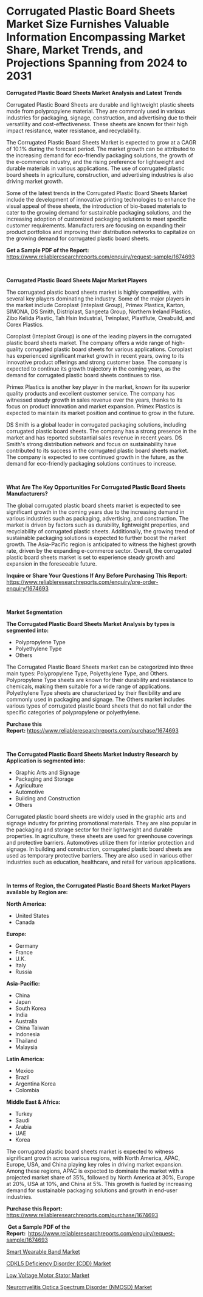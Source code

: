 <p><h1>Corrugated Plastic Board Sheets Market Size Furnishes Valuable Information Encompassing Market Share, Market Trends, and Projections Spanning from 2024 to 2031</h1></p><p><strong>Corrugated Plastic Board Sheets Market Analysis and Latest Trends</strong></p>
<p><p>Corrugated Plastic Board Sheets are durable and lightweight plastic sheets made from polypropylene material. They are commonly used in various industries for packaging, signage, construction, and advertising due to their versatility and cost-effectiveness. These sheets are known for their high impact resistance, water resistance, and recyclability.</p><p>The Corrugated Plastic Board Sheets Market is expected to grow at a CAGR of 10.1% during the forecast period. The market growth can be attributed to the increasing demand for eco-friendly packaging solutions, the growth of the e-commerce industry, and the rising preference for lightweight and durable materials in various applications. The use of corrugated plastic board sheets in agriculture, construction, and advertising industries is also driving market growth.</p><p>Some of the latest trends in the Corrugated Plastic Board Sheets Market include the development of innovative printing technologies to enhance the visual appeal of these sheets, the introduction of bio-based materials to cater to the growing demand for sustainable packaging solutions, and the increasing adoption of customized packaging solutions to meet specific customer requirements. Manufacturers are focusing on expanding their product portfolios and improving their distribution networks to capitalize on the growing demand for corrugated plastic board sheets.</p></p>
<p><strong>Get a Sample PDF of the Report:&nbsp;</strong> <a href="https://www.reliableresearchreports.com/enquiry/request-sample/1674693">https://www.reliableresearchreports.com/enquiry/request-sample/1674693</a></p>
<p>&nbsp;</p>
<p><strong>Corrugated Plastic Board Sheets Major Market Players</strong></p>
<p><p>The corrugated plastic board sheets market is highly competitive, with several key players dominating the industry. Some of the major players in the market include Coroplast (Inteplast Group), Primex Plastics, Karton, SIMONA, DS Smith, Distriplast, Sangeeta Group, Northern Ireland Plastics, Zibo Kelida Plastic, Tah Hsin Industrial, Twinplast, Plastflute, Creabuild, and Corex Plastics.</p><p>Coroplast (Inteplast Group) is one of the leading players in the corrugated plastic board sheets market. The company offers a wide range of high-quality corrugated plastic board sheets for various applications. Coroplast has experienced significant market growth in recent years, owing to its innovative product offerings and strong customer base. The company is expected to continue its growth trajectory in the coming years, as the demand for corrugated plastic board sheets continues to rise.</p><p>Primex Plastics is another key player in the market, known for its superior quality products and excellent customer service. The company has witnessed steady growth in sales revenue over the years, thanks to its focus on product innovation and market expansion. Primex Plastics is expected to maintain its market position and continue to grow in the future.</p><p>DS Smith is a global leader in corrugated packaging solutions, including corrugated plastic board sheets. The company has a strong presence in the market and has reported substantial sales revenue in recent years. DS Smith's strong distribution network and focus on sustainability have contributed to its success in the corrugated plastic board sheets market. The company is expected to see continued growth in the future, as the demand for eco-friendly packaging solutions continues to increase.</p></p>
<p>&nbsp;</p>
<p><strong>What Are The Key Opportunities For Corrugated Plastic Board Sheets Manufacturers?</strong></p>
<p><p>The global corrugated plastic board sheets market is expected to see significant growth in the coming years due to the increasing demand in various industries such as packaging, advertising, and construction. The market is driven by factors such as durability, lightweight properties, and recyclability of corrugated plastic sheets. Additionally, the growing trend of sustainable packaging solutions is expected to further boost the market growth. The Asia-Pacific region is anticipated to witness the highest growth rate, driven by the expanding e-commerce sector. Overall, the corrugated plastic board sheets market is set to experience steady growth and expansion in the foreseeable future.</p></p>
<p><strong>Inquire or Share Your Questions If Any Before Purchasing This Report:</strong> <a href="https://www.reliableresearchreports.com/enquiry/pre-order-enquiry/1674693">https://www.reliableresearchreports.com/enquiry/pre-order-enquiry/1674693</a></p>
<p>&nbsp;</p>
<p><strong>Market Segmentation</strong></p>
<p><strong>The Corrugated Plastic Board Sheets Market Analysis by types is segmented into:</strong></p>
<p><ul><li>Polypropylene Type</li><li>Polyethylene Type</li><li>Others</li></ul></p>
<p><p>The Corrugated Plastic Board Sheets market can be categorized into three main types: Polypropylene Type, Polyethylene Type, and Others. Polypropylene Type sheets are known for their durability and resistance to chemicals, making them suitable for a wide range of applications. Polyethylene Type sheets are characterized by their flexibility and are commonly used in packaging and signage. The Others market includes various types of corrugated plastic board sheets that do not fall under the specific categories of polypropylene or polyethylene.</p></p>
<p><strong>Purchase this Report:&nbsp;</strong><a href="https://www.reliableresearchreports.com/purchase/1674693">https://www.reliableresearchreports.com/purchase/1674693</a></p>
<p>&nbsp;</p>
<p><strong>The Corrugated Plastic Board Sheets Market Industry Research by Application is segmented into:</strong></p>
<p><ul><li>Graphic Arts and Signage</li><li>Packaging and Storage</li><li>Agriculture</li><li>Automotive</li><li>Building and Construction</li><li>Others</li></ul></p>
<p><p>Corrugated plastic board sheets are widely used in the graphic arts and signage industry for printing promotional materials. They are also popular in the packaging and storage sector for their lightweight and durable properties. In agriculture, these sheets are used for greenhouse coverings and protective barriers. Automotives utilize them for interior protection and signage. In building and construction, corrugated plastic board sheets are used as temporary protective barriers. They are also used in various other industries such as education, healthcare, and retail for various applications.</p></p>
<p>&nbsp;</p>
<p><strong>In terms of Region, the Corrugated Plastic Board Sheets Market Players available by Region are:</strong></p>
<p>
    <p> <strong> North America: </strong>
        <ul>
            <li>United States</li>
            <li>Canada</li>
        </ul>
        </p> 
    <p> <strong> Europe: </strong>
        <ul>
            <li>Germany</li>
            <li>France</li>
            <li>U.K.</li>
            <li>Italy</li>
            <li>Russia</li>
        </ul>
        </p> 
    <p> <strong> Asia-Pacific: </strong>
        <ul>
            <li>China</li>
            <li>Japan</li>
            <li>South Korea</li>
            <li>India</li>
            <li>Australia</li>
            <li>China Taiwan</li>
            <li>Indonesia</li>
            <li>Thailand</li>
            <li>Malaysia</li>
        </ul>
        </p> 
    <p> <strong> Latin America: </strong>
        <ul>
            <li>Mexico</li>
            <li>Brazil</li>
            <li>Argentina Korea</li>
            <li>Colombia</li>
        </ul>
        </p> 
    <p> <strong> Middle East & Africa: </strong>
        <ul>
            <li>Turkey</li>
            <li>Saudi</li>
            <li>Arabia</li>
            <li>UAE</li>
            <li>Korea</li>
        </ul>
    </p>
    </p>
<p><p>The corrugated plastic board sheets market is expected to witness significant growth across various regions, with North America, APAC, Europe, USA, and China playing key roles in driving market expansion. Among these regions, APAC is expected to dominate the market with a projected market share of 35%, followed by North America at 30%, Europe at 20%, USA at 10%, and China at 5%. This growth is fueled by increasing demand for sustainable packaging solutions and growth in end-user industries.</p></p>
<p><strong>Purchase this Report: </strong><a href="https://www.reliableresearchreports.com/purchase/1674693">https://www.reliableresearchreports.com/purchase/1674693</a></p>
<p>&nbsp;<strong>Get a Sample PDF of the Report:&nbsp;&nbsp;</strong><a href="https://www.reliableresearchreports.com/enquiry/request-sample/1674693">https://www.reliableresearchreports.com/enquiry/request-sample/1674693</a></p>
<p><strong></strong></p>
<p><p><a href="https://fuschia-pecorino-a6d.notion.site/Smart-Wearable-Band-Market-Research-Report-Provides-Critical-Insights-that-can-help-Shape-Business-D-99fdfdd1d8384877b935a9ea37868cf9">Smart Wearable Band Market</a></p><p><a href="https://view.publitas.com/reportprime-1/cdkl5-deficiency-disorder-cdd-market-analysis-examines-its-scope-on-growth-opportunities-and-forecasted-trends-spanning-from-2023-to-2030/">CDKL5 Deficiency Disorder (CDD) Market</a></p><p><a href="https://view.publitas.com/reportprime-1/low-voltage-motor-stator-market-challenges-opportunities-and-growth-drivers-and-major-market-players-forecasted-for-period-from-2023-2030/">Low Voltage Motor Stator Market</a></p><p><a href="https://view.publitas.com/reportprime-1/decoding-the-neuromyelitis-optica-spectrum-disorder-nmosd-market-a-deep-dive-into-the-latest-market-trends-market-segmentation-and-competitive-analysis/">Neuromyelitis Optica Spectrum Disorder (NMOSD) Market</a></p></p>
